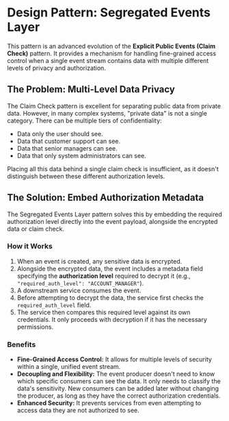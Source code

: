 # Design Pattern: Segregated Events Layer

This pattern is an advanced evolution of the **Explicit Public Events (Claim Check)** pattern. It provides a mechanism for handling fine-grained access control when a single event stream contains data with multiple different levels of privacy and authorization.

## The Problem: Multi-Level Data Privacy

The Claim Check pattern is excellent for separating public data from private data. However, in many complex systems, "private data" is not a single category. There can be multiple tiers of confidentiality:

-   Data only the user should see.
-   Data that customer support can see.
-   Data that senior managers can see.
-   Data that only system administrators can see.

Placing all this data behind a single claim check is insufficient, as it doesn't distinguish between these different authorization levels.

## The Solution: Embed Authorization Metadata

The Segregated Events Layer pattern solves this by embedding the required authorization level directly into the event payload, alongside the encrypted data or claim check.

### How it Works

1.  When an event is created, any sensitive data is encrypted.
2.  Alongside the encrypted data, the event includes a metadata field specifying the **authorization level** required to decrypt it (e.g., `"required_auth_level": "ACCOUNT_MANAGER"`).
3.  A downstream service consumes the event.
4.  Before attempting to decrypt the data, the service first checks the `required_auth_level` field.
5.  The service then compares this required level against its own credentials. It only proceeds with decryption if it has the necessary permissions.

### Benefits

-   **Fine-Grained Access Control:** It allows for multiple levels of security within a single, unified event stream.
-   **Decoupling and Flexibility:** The event producer doesn't need to know which specific consumers can see the data. It only needs to classify the data's sensitivity. New consumers can be added later without changing the producer, as long as they have the correct authorization credentials.
-   **Enhanced Security:** It prevents services from even attempting to access data they are not authorized to see.
